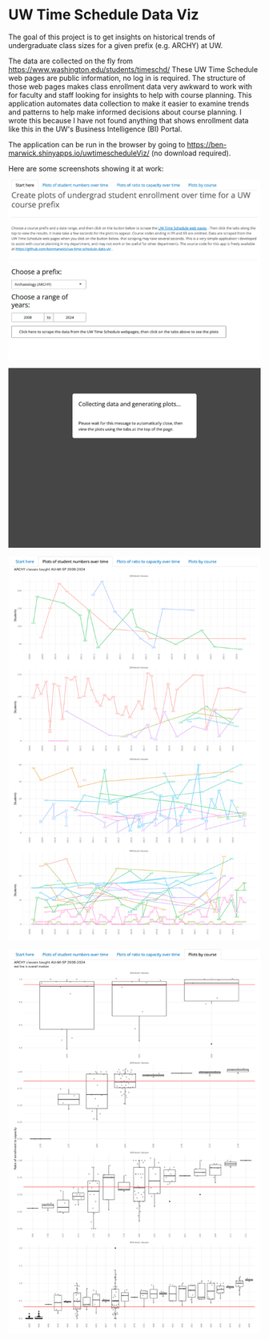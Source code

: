 # UW Time Schedule Data Viz

The goal of this project is to get insights on historical trends of undergraduate class sizes for a given prefix (e.g. ARCHY) at UW.

The data are collected on the fly from <https://www.washington.edu/students/timeschd/> These UW Time Schedule web pages are public information, no log in is required. The structure of those web pages makes class enrollment data very awkward to work with for faculty and staff looking for insights to help with course planning. This application automates data collection to make it easier to examine trends and patterns to help make informed decisions about course planning. I wrote this because I have not found anything that shows enrollment data like this in the UW's Business Intelligence (BI) Portal.

The application can be run in the browser by going to <https://ben-marwick.shinyapps.io/uwtimescheduleViz/> (no download required).

Here are some screenshots showing it at work:

![](figures/screenshot1.png)

![](figures/screenshot1.5.png)

![](figures/screenshot2.png)

![](figures/screenshot3.png)
